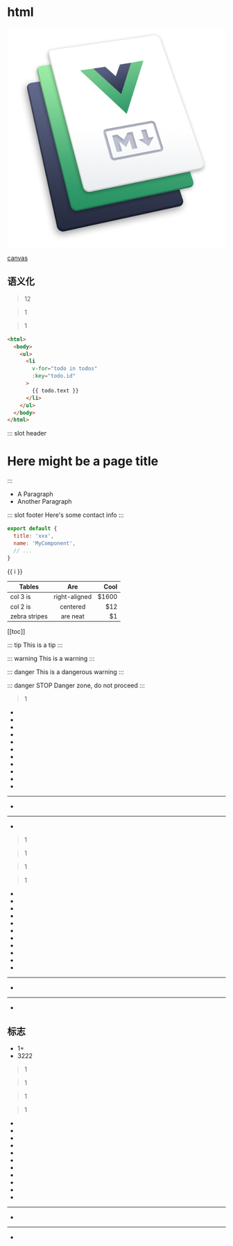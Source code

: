 

# html

![An image](../images/hero.png)

[canvas](./canvas.md)

## 语义化
>12

> 1

> 1

```html
<html>
  <body>
    <ul>
      <li
        v-for="todo in todos"
        :key="todo.id"
      >
        {{ todo.text }}
      </li>
    </ul>
  </body>
</html>
```

::: slot header
# Here might be a page title
:::

- A Paragraph
- Another Paragraph

::: slot footer
Here's some contact info
:::

``` js
export default {
  title: 'xxx',
  name: 'MyComponent',
  // ...
}
```

<span v-for="i in 3">{{ i }} </span>

| Tables        | Are           | Cool  |
| ------------- |:-------------:| -----:|
| col 3 is      | right-aligned | $1600 |
| col 2 is      | centered      |   $12 |
| zebra stripes | are neat      |    $1 |

[[toc]]

::: tip
This is a tip
:::

::: warning
This is a warning
:::

::: danger
This is a dangerous warning
:::

::: danger STOP
Danger zone, do not proceed
:::

> 1
*
*
*
*
*
*
*
*
*

*
*
***

*
***
*

>1

> 1

> 1

> 1
*
*
*
*
*
*
*
*
*

*
*
***

*
***
*

## 标志

* 1+
* 3222

>1

> 1

> 1

> 1
*
*
*
*
*
*
*
*
*

*
*
***

*
***
*
